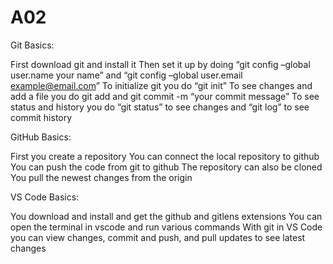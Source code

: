 # A02
Git Basics:

First download git and install it
Then set it up by doing “git config –global user.name your name” and “git config –global user.email example@email.com”
To initialize git you do “git init”
To see changes and add a file you do git add <file> and git commit -m “your commit message”
To see status and history you do “git status” to see changes and “git log” to see commit history

GitHub Basics:

First you create a repository
You can connect the local repository to github
You can push the code from git to github
The repository can also be cloned
You pull the newest changes from the origin

VS Code Basics:

You download and install and get the github and gitlens extensions
You can open the terminal in vscode and run various commands
With git in VS Code you can view changes, commit and push, and pull updates to see latest changes
